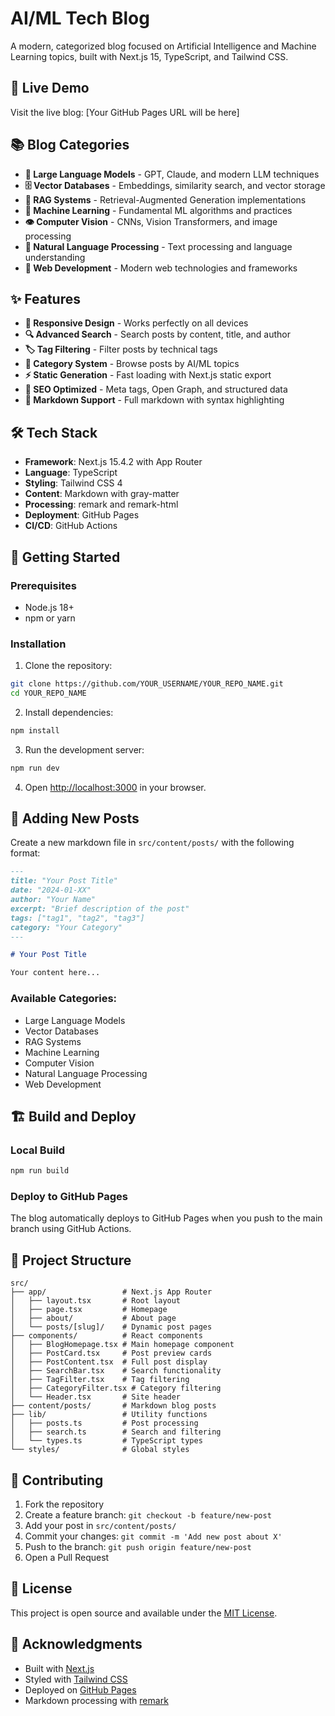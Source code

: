 # AI/ML Tech Blog

A modern, categorized blog focused on Artificial Intelligence and Machine Learning topics, built with Next.js 15, TypeScript, and Tailwind CSS.

## 🚀 Live Demo

Visit the live blog: [Your GitHub Pages URL will be here]

## 📚 Blog Categories

- **🤖 Large Language Models** - GPT, Claude, and modern LLM techniques
- **🗄️ Vector Databases** - Embeddings, similarity search, and vector storage
- **🔗 RAG Systems** - Retrieval-Augmented Generation implementations
- **🧠 Machine Learning** - Fundamental ML algorithms and practices
- **👁️ Computer Vision** - CNNs, Vision Transformers, and image processing
- **💬 Natural Language Processing** - Text processing and language understanding
- **🎨 Web Development** - Modern web technologies and frameworks

## ✨ Features

- **📱 Responsive Design** - Works perfectly on all devices
- **🔍 Advanced Search** - Search posts by content, title, and author
- **🏷️ Tag Filtering** - Filter posts by technical tags
- **📂 Category System** - Browse posts by AI/ML topics
- **⚡ Static Generation** - Fast loading with Next.js static export
- **🎯 SEO Optimized** - Meta tags, Open Graph, and structured data
- **📖 Markdown Support** - Full markdown with syntax highlighting

## 🛠️ Tech Stack

- **Framework**: Next.js 15.4.2 with App Router
- **Language**: TypeScript
- **Styling**: Tailwind CSS 4
- **Content**: Markdown with gray-matter
- **Processing**: remark and remark-html
- **Deployment**: GitHub Pages
- **CI/CD**: GitHub Actions

## 🚀 Getting Started

### Prerequisites
- Node.js 18+ 
- npm or yarn

### Installation

1. Clone the repository:
```bash
git clone https://github.com/YOUR_USERNAME/YOUR_REPO_NAME.git
cd YOUR_REPO_NAME
```

2. Install dependencies:
```bash
npm install
```

3. Run the development server:
```bash
npm run dev
```

4. Open [http://localhost:3000](http://localhost:3000) in your browser.

## 📝 Adding New Posts

Create a new markdown file in `src/content/posts/` with the following format:

```markdown
---
title: "Your Post Title"
date: "2024-01-XX"
author: "Your Name"
excerpt: "Brief description of the post"
tags: ["tag1", "tag2", "tag3"]
category: "Your Category"
---

# Your Post Title

Your content here...
```

### Available Categories:
- Large Language Models
- Vector Databases  
- RAG Systems
- Machine Learning
- Computer Vision
- Natural Language Processing
- Web Development

## 🏗️ Build and Deploy

### Local Build
```bash
npm run build
```

### Deploy to GitHub Pages
The blog automatically deploys to GitHub Pages when you push to the main branch using GitHub Actions.

## 📁 Project Structure

```
src/
├── app/                 # Next.js App Router
│   ├── layout.tsx       # Root layout
│   ├── page.tsx         # Homepage
│   ├── about/           # About page
│   └── posts/[slug]/    # Dynamic post pages
├── components/          # React components
│   ├── BlogHomepage.tsx # Main homepage component
│   ├── PostCard.tsx     # Post preview cards
│   ├── PostContent.tsx  # Full post display
│   ├── SearchBar.tsx    # Search functionality
│   ├── TagFilter.tsx    # Tag filtering
│   ├── CategoryFilter.tsx # Category filtering
│   └── Header.tsx       # Site header
├── content/posts/       # Markdown blog posts
├── lib/                 # Utility functions
│   ├── posts.ts         # Post processing
│   ├── search.ts        # Search and filtering
│   └── types.ts         # TypeScript types
└── styles/              # Global styles
```

## 🤝 Contributing

1. Fork the repository
2. Create a feature branch: `git checkout -b feature/new-post`
3. Add your post in `src/content/posts/`
4. Commit your changes: `git commit -m 'Add new post about X'`
5. Push to the branch: `git push origin feature/new-post`
6. Open a Pull Request

## 📄 License

This project is open source and available under the [MIT License](LICENSE).

## 🙏 Acknowledgments

- Built with [Next.js](https://nextjs.org/)
- Styled with [Tailwind CSS](https://tailwindcss.com/)
- Deployed on [GitHub Pages](https://pages.github.com/)
- Markdown processing with [remark](https://remark.js.org/)